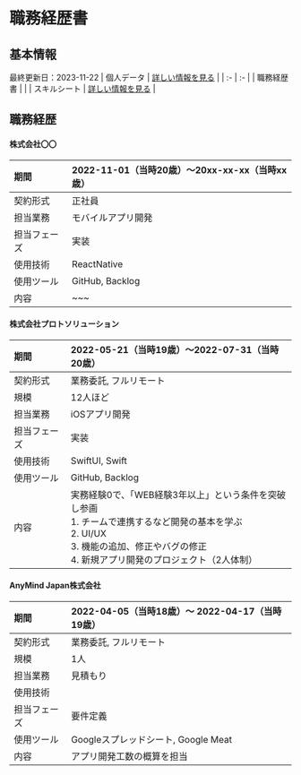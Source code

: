 # 職務経歴書
## 基本情報
最終更新日：2023-11-22
| 個人データ | [詳しい情報を見る](/personal-data.md) |
| :- | :- |
| 職務経歴書 |  |
| スキルシート | [詳しい情報を見る](/skill-sheet.md) |

## 職務経歴
<!--
#### 社名
| 期間  | 2022-00-00（当時20歳）〜 2022-00-00（当時20歳） |
| :- | :- |
| 契約形式 | 業務委託, 正社員 |
| 規模 | 1人（エンジニア0人, BE0人, PO0人, PM0人, デザイナー0人 |
| 担当業務 | アプリ開発, フロントエンド, サーバーサイド |
| 担当フェーズ | 要件定義, 設計, 実装、テスト, 運用・保守 |
| 使用技術 |  |
| 使用ツール | GitHub, Backlog, Slack, Googleスプレッドシート, Google Meat |
| 内容 | 〇〇として関わる<br>→ 〇〇を担当 |
-->
#### 株式会社〇〇
| 期間  | 2022-11-01（当時20歳）〜20xx-xx-xx（当時xx歳） |
| :- | :- |
| 契約形式 | 正社員 |
| 担当業務 | モバイルアプリ開発 |
| 担当フェーズ | 実装 |
| 使用技術 | ReactNative |
| 使用ツール | GitHub, Backlog |
| 内容 | ~~~ |

#### 株式会社プロトソリューション
| 期間  | 2022-05-21（当時19歳）〜2022-07-31（当時20歳） |
| :- | :- |
| 契約形式 | 業務委託, フルリモート |
| 規模 | 12人ほど |
| 担当業務 | iOSアプリ開発 |
| 担当フェーズ | 実装 |
| 使用技術 | SwiftUI, Swift |
| 使用ツール | GitHub, Backlog |
| 内容 | 実務経験0で、「WEB経験3年以上」という条件を突破し参画<br>1. チームで連携するなど開発の基本を学ぶ<br>2. UI/UX<br>3. 機能の追加、修正やバグの修正<br>4. 新規アプリ開発のプロジェクト（2人体制） |

#### AnyMind Japan株式会社
| 期間  | 2022-04-05（当時18歳）〜 2022-04-17（当時19歳） |
| :- | :- |
| 契約形式 | 業務委託, フルリモート |
| 規模 | 1人 |
| 担当業務 | 見積もり |
| 使用技術 |  |
| 担当フェーズ | 要件定義 |
| 使用ツール | Googleスプレッドシート, Google Meat |
| 内容 | アプリ開発工数の概算を担当 |

<!--
## 個人開発実績

  #### iOSアプリケーション
  | 名称 | 概要 | 技術 |
  | :- | :- | :- |
  | [CALDI](xxx) | 一時配信停止中<br>カロリー計算アプリ | Swift |
  | [オールタイマー](xxx) | 一時配信停止中<br>タイマーアプリ | Dart<br>フレームワーク：Flutter |
  -->
